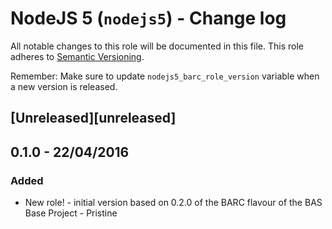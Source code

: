 # NodeJS 5 (`nodejs5`) - Change log

All notable changes to this role will be documented in this file.
This role adheres to [Semantic Versioning](http://semver.org/spec/v2.0.0.html).

Remember: Make sure to update `nodejs5_barc_role_version` variable when a new version is released.

## [Unreleased][unreleased]

## 0.1.0 - 22/04/2016

### Added

* New role! - initial version based on 0.2.0 of the BARC flavour of the BAS Base Project - Pristine
